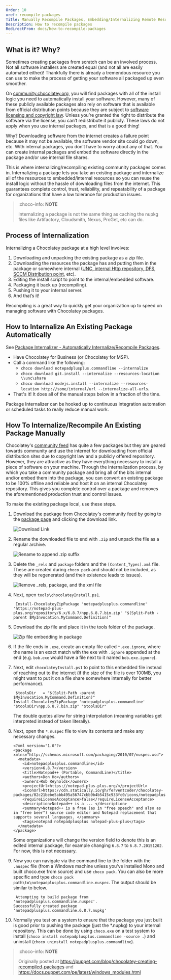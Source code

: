 ```yaml
---
Order: 10
xref: recompile-packages
Title: Manually Recompile Packages, Embedding/Internalizing Remote Resources
Description: How to recompile packages
RedirectFrom: docs/how-to-recompile-packages
---
```


## What is it? Why?

Sometimes creating packages from scratch can be an involved process. Not all software installers are created equal (and not all are easily automated either)! Thankfully there is already a tremendous resource you can use to make the process of getting your software all packaged up even smoother.

On [community.chocolatey.org](https://community.chocolatey.org), you will find packages with all of the install logic you need to automatically install your software. However, many of these publicly available packages also rely on software that is available from official distribution points because they are subject to [software licensing and copyright law](https://en.wikipedia.org/wiki/Software_license). Unless you’re granted the right to distribute the software via the license, you can’t redistribute it publicly. These laws do not apply when you use internal packages, and that is a good thing!

Why? Downloading software from the internet creates a failure point because it may not be available, the software vendor site could go down, etc. With internal packages, you don’t have to worry about any of that. You can create internal packages and embed the software directly in the package and/or use internal file shares.

This is where internalizing/recompiling existing community packages comes in. Internalizing a package lets you take an existing package and internalize all of the resources to embedded/internal resources so you can reuse the install logic without the hassle of downloading files from the internet. This guarantees complete control, trust, reliability, and repeatability of a package for organizations that have a low tolerance for production issues.

> :choco-info: **NOTE**
>
> Internalizing a package is not the same thing as caching the nupkg files like Artifactory, Cloudsmith, Nexus, ProGet, etc can do.

## Process of Internalization

Internalizing a Chocolatey package at a high level involves:

1. Downloading and unpacking the existing package as a zip file.
1. Downloading the resources the package has and putting them in the package or somewhere internal ([UNC, internal Http repository, DFS](xref:host-packages), [SCCM Distribution point](xref:integrations), etc).
1. Editing the install script to point to the internal/embedded software.
1. Packaging it back up (recompiling).
1. Pushing it to your internal server.
1. And that’s it!

Recompiling is a great way to quickly get your organization up to speed on managing software with Chocolatey packages.

## How to Internalize An Existing Package Automatically

See [Package Internalizer - Automatically Internalize/Recompile Packages](#how-to-internalize-an-existing-package-automatically).

* Have Chocolatey for Business (or Chocolatey for MSP).
* Call a command like the following:
  * `choco download notepadplusplus.commandline --internalize`
  * `choco download git.install --internalize --resources-location \\unc\share`
  * `choco download nodejs.install --internalize --resources-location http://some/internal/url --internalize-all-urls`.
* That's it! It does all of the manual steps below in a fraction of the time.

Package Internalizer can be hooked up to continuous integration automation or scheduled tasks to really reduce manual work.


## How To Internalize/Recompile An Existing Package Manually

Chocolatey's [community feed](https://community.chocolatey.org/packages) has quite a few packages but they are geared towards community and use the internet for downloading from official distribution sites due to copyright law and a publicly offered repository. However, they are attractive as they have everything necessary to install a piece of software on your machine. Through the internalization process, by which you take a community package and bring all of the bits internal and/or embed them into the package, you can convert an existing package to be 100% offline and reliable and host it on an internal Chocolatey repository. This gives you complete control over a package and removes the aforementioned production trust and control issues.

To make the existing package local, use these steps.

1. Download the package from Chocolatey's community feed by going to the [package page](https://community.chocolatey.org/packages/notepadplusplus.commandline) and clicking the download link.

   ![Download Link](/assets/images/recompile/choco_npp_download.png)

1. Rename the downloaded file to end with `.zip` and unpack the file as a regular archive.

   ![Rename to append .zip suffix](/assets/images/recompile/choco_rename_nupkg_zip.png)

1. Delete the `_rels` and `package` folders and the `[Content_Types].xml` file. These are created during `choco pack` and should not be included, as they will be regenerated (and their existence leads to issues).

   ![Remove _rels, package, and the xml file](/assets/images/recompile/choco_delete_pkg_files.png)

1. Next, open `tools\chocolateyInstall.ps1`.

        Install-ChocolateyZipPackage 'notepadplusplus.commandline' 'https://notepad-plus-plus.org/repository/6.x/6.8.7/npp.6.8.7.bin.zip' "$(Split-Path -parent $MyInvocation.MyCommand.Definition)"

1. Download the zip file and place it in the tools folder of the package.

   ![Zip file embedding in package](/assets/images/recompile/choco_download_zip.png)

1. If the file ends in `.exe`, create an empty file called `*.exe.ignore`, where the name is an exact match with the exe with `.ignore` appended at the end (e.g. `bob.exe` would have a file next to it named `bob.exe.ignore`).
1. Next, edit `chocolateyInstall.ps1` to point to this embedded file instead of reaching out to the internet (if the size of the file is over 100MB, you might want to put it on a file share somewhere internally for better performance).

        $toolsDir   = "$(Split-Path -parent $MyInvocation.MyCommand.Definition)"
       Install-ChocolateyZipPackage 'notepadplusplus.commandline' "$toolsDir\npp.6.8.7.bin.zip" "$toolsDir"

   The double quotes allow for string interpolation (meaning variables get interpreted instead of taken literally).

1. Next, open the `*.nuspec` file to view its contents and make any necessary changes.

       <?xml version="1.0"?>
       <package xmlns="http://schemas.microsoft.com/packaging/2010/07/nuspec.xsd">
         <metadata>
           <id>notepadplusplus.commandline</id>
           <version>6.8.7</version>
           <title>Notepad++ (Portable, CommandLine)</title>
           <authors>Don Ho</authors>
           <owners>Rob Reynolds</owners>
           <projectUrl>https://notepad-plus-plus.org/</projectUrl>
           <iconUrl>https://cdn.statically.io/gh/ferventcoder/chocolatey-packages/02c21bebe5abb495a56747cbb9b4b5415c933fc0/icons/notepadplusplus.png</iconUrl>
           <requireLicenseAcceptance>false</requireLicenseAcceptance>
           <description>Notepad++ is a ... </description>
           <summary>Notepad++ is a free (as in "free speech" and also as in "free beer") source code editor and Notepad replacement that supports several languages. </summary>
           <tags>notepad notepadplusplus notepad-plus-plus</tags>
         </metadata>
       </package>

   Some organizations will change the version field to denote this is an edited internal package, for example changing `6.8.7` to `6.8.7.20151202`. For now, this is not necessary.

1. Now you can navigate via the command line to the folder with the `.nuspec` file (from a Windows machine unless you've installed Mono and built choco.exe from source) and use `choco pack`. You can also be more specific and type `choco pack path\to\notepadplusplus.commandline.nuspec`. The output should be similar to below.

        Attempting to build package from 'notepadplusplus.commandline.nuspec'.
       Successfully created package 'notepadplusplus.commandline.6.8.7.nupkg'

1. Normally you test on a system to ensure that the package you just built is good prior to pushing the package (just the *.nupkg) to your internal repository. This can be done by using `choco.exe` on a test system to install (`choco install notepadplusplus.commandline -source .`) and uninstall (`choco uninstall notepadplusplus.commandline`).

> :choco-info: **NOTE**
>
> Originally posted at https://puppet.com/blog/chocolatey-creating-recompiled-packages and https://docs.puppet.com/pe/latest/windows_modules.html
